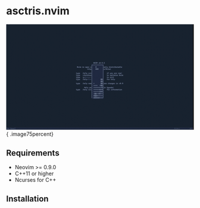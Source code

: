 # asctris.nvim
![Asctris Demo](/assets/asctris_demo_high_def.gif){ .image75percent}

## Requirements
* Neovim >= 0.9.0  
* C++11 or higher 
* Ncurses for C++

## Installation

